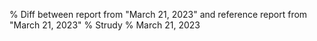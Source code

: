 % Diff between report from "March 21, 2023" and reference report from "March 21, 2023"
% Strudy
% March 21, 2023


